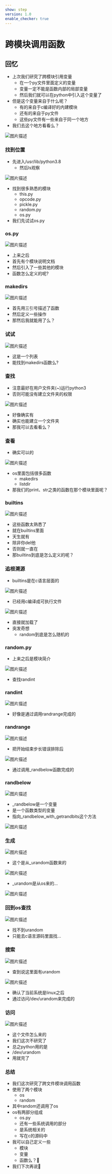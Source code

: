 ```yaml
---
show: step
version: 1.0
enable_checker: true
---
```


# 跨模块调用函数

## 回忆

- 上次我们研究了跨模块引用变量
	- 在一个py文件里面定义的变量
	- 变量一定不能是函数内部的局部变量
	- 然后我们就可以在python中引入这个变量了
- 但是这个变量来自于什么呢？
	- 有的来自于c编译好的内建模块
	- 还有的来自于py文件
	- 这些py文件有一些来自于同一个地方
- 我们去这个地方看看么？

![图片描述](https://doc.shiyanlou.com/courses/uid1190679-20220802-1659426016446)

### 找到位置

- 先进入/usr/lib/python3.8
	- 然后ls观察

![图片描述](https://doc.shiyanlou.com/courses/uid1190679-20221105-1667641236345)

- 找到很多熟悉的模块
	- this.py
	- opcode.py
	- pickle.py
	- random.py
	- os.py
- 我们先试试os.py

### os.py

![图片描述](https://doc.shiyanlou.com/courses/uid1190679-20220802-1659429620348)

- 上来之后
- 首先有个模块说明文档
- 然后引入了一些其他的模块
- 函数怎么定义的呢?

### makedirs

![图片描述](https://doc.shiyanlou.com/courses/uid1190679-20220802-1659429901472)

- 首先用三引号描述了函数
- 然后定义一些操作
- 那然后我就能用了么？

### 试试

![图片描述](https://doc.shiyanlou.com/courses/uid1190679-20220802-1659430487062)

- 这是一个列表
- 能找到makedirs函数么?

### 查找

- 注意最好在用户文件夹(~)运行python3
- 否则可能没有建立文件夹的权限

![图片描述](https://doc.shiyanlou.com/courses/uid1190679-20220802-1659430784418)

- 好像确实有
- 确实也能建立一个文件夹
- 那我可以去看看么？

### 查看

- 确实可以的

![图片描述](https://doc.shiyanlou.com/courses/uid1190679-20220802-1659430817841)

- os里面包括很多函数
	- makedirs
	- listdir
- 那我们的print、str之类的函数在那个模块里面呢？

### builtins

![图片描述](https://doc.shiyanlou.com/courses/uid1190679-20220802-1659430904720)

- 这些函数太熟悉了
- 就在builtins里面
- 天生就有
- 除非你del他
- 否则就一直在
- 那builtins到底是怎么定义的呢？

### 追根溯源

- builtins是在c语言层面的

![图片描述](https://doc.shiyanlou.com/courses/uid1190679-20220802-1659431182170)

- 已经用c编译成可执行文件

![图片描述](https://doc.shiyanlou.com/courses/uid1190679-20220802-1659431208380)

- 直接就加载了
- 突发奇想
	- random到底是怎么随机的

### random.py

- 上来之后是模块简介

![图片描述](https://doc.shiyanlou.com/courses/uid1190679-20220802-1659431411142)

- 查找randint

### randint

![图片描述](https://doc.shiyanlou.com/courses/uid1190679-20220802-1659431476916)

- 好像是通过调用randrange完成的

### randrange

![图片描述](https://doc.shiyanlou.com/courses/uid1190679-20220802-1659431631194)

- 把开始结束步长错误排除后

![图片描述](https://doc.shiyanlou.com/courses/uid1190679-20220802-1659431684575)

- 通过调用_randbelow函数完成的

### randbelow

![图片描述](https://doc.shiyanlou.com/courses/uid1190679-20220802-1659431975966)

- _randbelow是一个变量
- 是一个函数类型的变量
- 指向_randbelow_with_getrandbits这个方法

![图片描述](https://doc.shiyanlou.com/courses/uid1190679-20220802-1659432047396)

### 生成

![图片描述](https://doc.shiyanlou.com/courses/uid1190679-20220802-1659432315057)

- 这个是从_urandom函数来的

![图片描述](https://doc.shiyanlou.com/courses/uid1190679-20220802-1659432524403)

- _urandom是从os来的...

![图片描述](https://doc.shiyanlou.com/courses/uid1190679-20220802-1659433022974)

### 回到os查找

![图片描述](https://doc.shiyanlou.com/courses/uid1190679-20220802-1659433083489)

- 找不到urandom
- 只能去c语言源码里面找...

### 搜索

![图片描述](https://doc.shiyanlou.com/courses/uid1190679-20220802-1659433228963)

- 查到说这里面有urandom

![图片描述](https://doc.shiyanlou.com/courses/uid1190679-20220802-1659433245824)

- 确认了当前系统是linux之后
- 通过访问/dev/urandom来完成的

### 访问

![图片描述](https://doc.shiyanlou.com/courses/uid1190679-20220802-1659433676021)

- 这个文件怎么来的
- 我们这次不研究了
- 总之python用的是
- /dev/urandom
- 用就完了


### 总结
- 我们这次研究了跨文件模块调用函数
- 使用了两个模块
	- os
	- random
- 其中random还调用了os
- os有两部分组成
	- os.py
	- 还有一些系统调用的部分
	- 是系统相关的
	- 写在c的源码中
- 我可以自己定义一些
	- 模块
	- 变量
	- 函数么？🤔
- 我们下次再说👋


